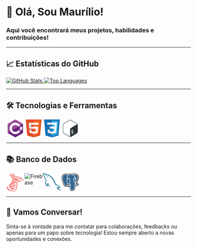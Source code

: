 # 👋 Olá, Sou Maurílio!

### Aqui você encontrará meus projetos, habilidades e contribuições!

---

## 📈 Estatísticas do GitHub

<div>
  <a href="https://github.com/Maurilio_Carmo">
    <img height="170em" src="https://github-readme-stats.vercel.app/api?username=Maurilio-Carmo&show_icons=true&theme=dark" alt="GitHub Stats"/>
    <img height="170em" src="https://github-readme-stats.vercel.app/api/top-langs/?username=Maurilio-Carmo&layout=compact&langs_count=7&theme=dark" alt="Top Languages" />
  </a>
</div>

---

## 🛠️ Tecnologias e Ferramentas

<div style="display: flex; flex-wrap: wrap; gap: 20 px;">
  <img align="center" alt="C#" height="50" width="50" src="https://github.com/devicons/devicon/blob/master/icons/csharp/csharp-original.svg" />
  <img align="center" alt="HTML" height="50" width="50" src="https://raw.githubusercontent.com/devicons/devicon/master/icons/html5/html5-original.svg" />
  <img align="center" alt="CSS" height="50" width="50" src="https://raw.githubusercontent.com/devicons/devicon/master/icons/css3/css3-original.svg" />
  <img align="center" alt="Bash" height="50" width="50" src="https://github.com/devicons/devicon/blob/master/icons/bash/bash-original.svg" />
</div>

---

## 📚 Banco de Dados

<div style="display: flex; flex-wrap: wrap; gap: 20 px;">
  <img align="center" alt="SQL Server" height="50" width="50" src="https://github.com/devicons/devicon/blob/master/icons/microsoftsqlserver/microsoftsqlserver-plain.svg" />  
  <img align="center" alt="Firebase" height="50" width="50" src="https://www.firebirdsql.org/file/about/ds-firebird-logo.svg" />
  <img align="center" alt="MySQL" height="50" width="50" src="https://github.com/devicons/devicon/blob/master/icons/mysql/mysql-original.svg" />
  <img align="center" alt="PostgreSQL" height="50" width="50" src="https://github.com/devicons/devicon/blob/master/icons/postgresql/postgresql-original.svg" />
</div>

---

## 💭 Vamos Conversar!

Sinta-se à vontade para me contatar para colaborações, feedbacks ou apenas para um papo sobre tecnologia! Estou sempre aberto a novas oportunidades e conexões.
